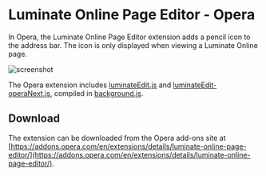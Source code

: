 Luminate Online Page Editor - Opera
===================================

In Opera, the Luminate Online Page Editor extension adds a pencil icon to the address bar. The icon is only 
displayed when viewing a Luminate Online page.

![screenshot](https://raw.github.com/noahcooper/luminateEdit/master/opera/screenshot.png "Opera Screenshot")

The Opera extension includes 
[luminateEdit.js](https://github.com/noahcooper/luminateEdit/blob/master/shared/src/luminateEdit.js) and 
[luminateEdit-operaNext.js](https://github.com/noahcooper/luminateEdit/blob/master/opera/src/luminateEdit-operaNext.js), 
compiled in [background.js](https://github.com/noahcooper/luminateEdit/blob/master/opera/src/background.js).

Download
--------

The extension can be downloaded from the Opera add-ons site at 
[https://addons.opera.com/en/extensions/details/luminate-online-page-editor/](https://addons.opera.com/en/extensions/details/luminate-online-page-editor/).